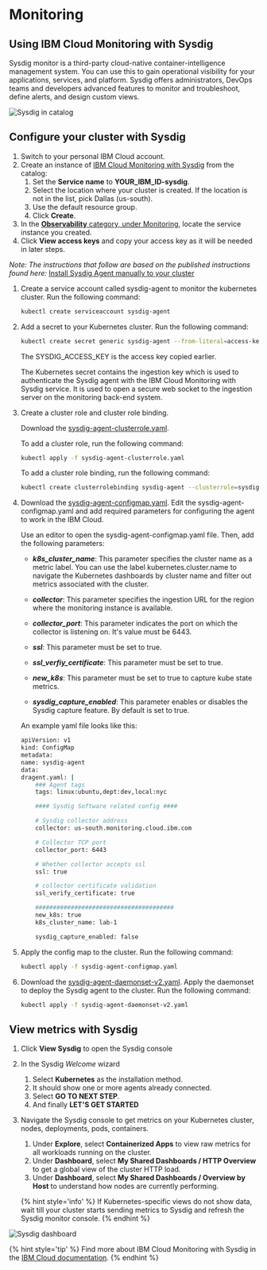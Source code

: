 # Monitoring

<!-- ## Using Grafana

Metrics for standard clusters are located in the IBM Cloud account that was logged in to when the Kubernetes cluster was created. If you specified an IBM Cloud space when you created the cluster, then metrics are located in that space. Container metrics are collected automatically for all containers that are deployed in a cluster. These metrics are sent and are made available through Grafana.

1. To view **metrics**, navigate to [clusters](https://cloud.ibm.com/containers-kubernetes/clusters) and select the appropriate **location** to see your cluster.
2. Next to **Metrics**, click **View**. This should launch Grafana in a new tab.
3. In the top right corner, click on your username and choose **Domain**: **account** and select your **Account**.
4. Click on **Home** and select the **ClusterMonitoringDashboard_V5** dashboard that has been pre-defined.
5. Select the region value where your cluster was created next to **Region** and select your cluster name next to **Cluster**.
   ![](images/grafana_region_cluster.png)
6. In a different window, visit your application URL and refresh the page several times to generate some load.
7. Refresh your Grafana dashboard to see the updated metrics.
   ![](images/grafana.png) -->

## Using IBM Cloud Monitoring with Sysdig

Sysdig monitor is a third-party cloud-native container-intelligence management system. You can use this to gain operational visibility for your applications, services, and platform. Sysdig offers administrators, DevOps teams and developers advanced features to monitor and troubleshoot, define alerts, and design custom views.

![Sysdig in catalog](./images/observability-monitoring-sysdig-catalog.png)

## Configure your cluster with Sysdig

1. Switch to your personal IBM Cloud account.
1. Create an instance of [IBM Cloud Monitoring with Sysdig](https://cloud.ibm.com/observe/monitoring/create) from the catalog:
   1. Set the **Service name** to **YOUR_IBM_ID-sysdig**.
   1. Select the location where your cluster is created. If the location is not in the list, pick Dallas (us-south).
   1. Use the default resource group.
   1. Click **Create**.
1. In the [**Observability** category, under Monitoring](https://cloud.ibm.com/observe/monitoring), locate the service instance you created.
1. Click **View access keys** and copy your access key as it will be needed in later steps.

<!-- 1. Select **Kubernetes** as a source and at the bootom of that page follow the instructions to Install Sysdig Agent to your cluster or follow the steps below:

1. ***TO DELETE:*** Automated steps included in the instructions are bash only and they do not work in Windows Command line. 
```sh
curl -sL https://ibm.biz/install-sysdig-k8s-agent | bash -s -- -a b66e3139-b40a-46bc-af17-615dceedfdd0 -c ingest.us-south.monitoring.cloud.ibm.com -ac 'sysdig_capture_enabled: false'
``` -->

*Note: The instructions that follow are based on the published instructions found here:* [Install Sysdig Agent manually to your cluster](https://cloud.ibm.com/docs/services/Monitoring-with-Sysdig/config_agent.html#kube_manually)

1. Create a service account called sysdig-agent to monitor the kubernetes cluster. Run the following command:

    ```sh
    kubectl create serviceaccount sysdig-agent
    ```

1. Add a secret to your Kubernetes cluster. Run the following command:
    ```sh
    kubectl create secret generic sysdig-agent --from-literal=access-key=SYSDIG_ACCESS_KEY
    ```
    The SYSDIG_ACCESS_KEY is the access key copied earlier.

    The Kubernetes secret contains the ingestion key which is used to authenticate the Sysdig agent with the IBM Cloud Monitoring with Sysdig service. It is used to open a secure web socket to the ingestion server on the monitoring back-end system.

1. Create a cluster role and cluster role binding.

    Download the [sysdig-agent-clusterrole.yaml](https://raw.githubusercontent.com/draios/sysdig-cloud-scripts/master/agent_deploy/kubernetes/sysdig-agent-clusterrole.yaml).

    To add a cluster role, run the following command:
    ```sh
    kubectl apply -f sysdig-agent-clusterrole.yaml
    ```
    To add a cluster role binding, run the following command:
    ```sh
    kubectl create clusterrolebinding sysdig-agent --clusterrole=sysdig-agent --serviceaccount=default:sysdig-agent
    ```

1. Download the [sysdig-agent-configmap.yaml](https://raw.githubusercontent.com/draios/sysdig-cloud-scripts/master/agent_deploy/kubernetes/sysdig-agent-configmap.yaml).
    Edit the sysdig-agent-configmap.yaml and add required parameters for configuring the agent to work in the IBM Cloud.

    Use an editor to open the sysdig-agent-configmap.yaml file. Then, add the following parameters:

    - ***k8s_cluster_name***: This parameter specifies the cluster name as a metric label. You can use the label kubernetes.cluster.name to navigate the Kubernetes dashboards by cluster name and filter out metrics associated with the cluster.

    - ***collector***: This parameter specifies the ingestion URL for the region where the monitoring instance is available.

    - ***collector_port***: This parameter indicates the port on which the collector is listening on. It's value must be 6443.

    - ***ssl***: This parameter must be set to true.

    - ***ssl_verfiy_certificate***: This parameter must be set to true.

    - ***new_k8s***: This parameter must be set to true to capture kube state metrics.

    - ***sysdig_capture_enabled***: This parameter enables or disables the Sysdig capture feature. By default is set to true. 

    An example yaml file looks like this:

    ```sh
    apiVersion: v1
    kind: ConfigMap
    metadata:
    name: sysdig-agent
    data:
    dragent.yaml: |
        ### Agent tags
        tags: linux:ubuntu,dept:dev,local:nyc

        #### Sysdig Software related config ####

        # Sysdig collector address
        collector: us-south.monitoring.cloud.ibm.com

        # Collector TCP port
        collector_port: 6443

        # Whether collector accepts ssl
        ssl: true

        # collector certificate validation
        ssl_verify_certificate: true

        #######################################
        new_k8s: true
        k8s_cluster_name: lab-1

        sysdig_capture_enabled: false
    ```
1. Apply the config map to the cluster. Run the following command:
    ```sh
    kubectl apply -f sysdig-agent-configmap.yaml
    ```

1. Download the [sysdig-agent-daemonset-v2.yaml](https://raw.githubusercontent.com/draios/sysdig-cloud-scripts/master/agent_deploy/kubernetes/sysdig-agent-daemonset-v2.yaml).  Apply the daemonset to deploy the Sysdig agent to the cluster. Run the following command:
    ```sh
    kubectl apply -f sysdig-agent-daemonset-v2.yaml
    ```

## View metrics with Sysdig

1. Click **View Sysdig** to open the Sysdig console
1. In the Sysdig _Welcome_ wizard
   1. Select **Kubernetes** as the installation method.
   1. It should show one or more agents already connected.
   1. Select **GO TO NEXT STEP**.
   1. And finally **LET'S GET STARTED**
1. Navigate the Sysdig console to get metrics on your Kubernetes cluster, nodes, deployments, pods, containers.
   1. Under **Explore**, select **Containerized Apps** to view raw metrics for all workloads running on the cluster.
   1. Under **Dashboard**, select **My Shared Dashboards / HTTP Overview** to get a global view of the cluster HTTP load.
   1. Under **Dashboard**, select **My Shared Dashboards / Overview by Host** to understand how nodes are currently performing.

   {% hint style='info' %}
   If Kubernetes-specific views do not show data, wait till your cluster starts sending metrics to Sysdig and refresh the Sysdig monitor console.
   {% endhint %}

![Sysdig dashboard](./images/observability-monitoring-sysdig.png)

{% hint style='tip' %}
Find more about IBM Cloud Monitoring with Sysdig in the [IBM Cloud documentation](https://cloud.ibm.com/docs/services/Monitoring-with-Sysdig/index.html#getting-started).
{% endhint %}
